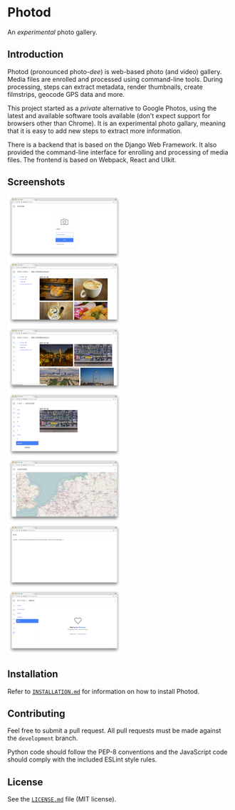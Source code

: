 # Photod
An *experimental* photo gallery.

## Introduction
Photod (pronounced photo-*dee*) is web-based photo (and video) gallery. Media files are enrolled and processed using command-line tools. During processing, steps can extract metadata, render thumbnails, create filmstrips, geocode GPS data and more.

This project started as a *private* alternative to Google Photos, using the latest and available software tools available (don't expect support for browsers other than Chrome). It is an experimental photo gallary, meaning that it is easy to add new steps to extract more information.

There is a backend that is based on the Django Web Framework. It also provided the command-line interface for enrolling and processing of media files. The frontend is based on Webpack, React and UIkit.

## Screenshots
<img src="https://raw.githubusercontent.com/basilfx/Photod/master/docs/screenshots/login.png" width="256"><img src="https://raw.githubusercontent.com/basilfx/Photod/master/docs/screenshots/directories1.png" width="256"><img src="https://raw.githubusercontent.com/basilfx/Photod/master/docs/screenshots/directories2.png" width="256"><img src="https://raw.githubusercontent.com/basilfx/Photod/master/docs/screenshots/tags.png" width="256"><img src="https://raw.githubusercontent.com/basilfx/Photod/master/docs/screenshots/map.png" width="256"><img src="https://raw.githubusercontent.com/basilfx/Photod/master/docs/screenshots/search.png" width="256"><img src="https://raw.githubusercontent.com/basilfx/Photod/master/docs/screenshots/about.png" width="256">

## Installation
Refer to [`INSTALLATION.md`](INSTALLATION.md) for information on how to install Photod.

## Contributing
Feel free to submit a pull request. All pull requests must be made against the `development` branch.

Python code should follow the PEP-8 conventions and the JavaScript code should comply with the included ESLint style rules.

## License
See the [`LICENSE.md`](LICENSE.md) file (MIT license).
